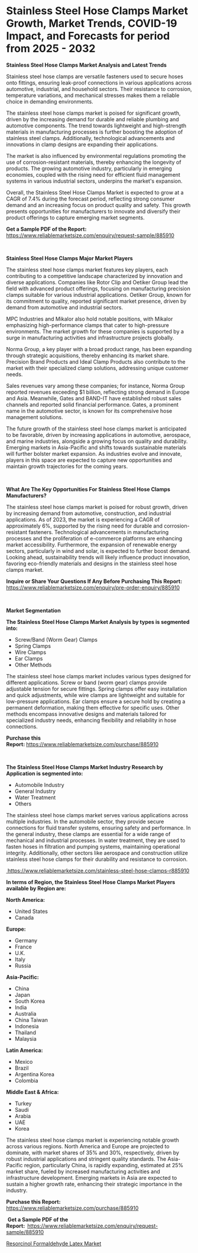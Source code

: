<p><h1>Stainless Steel Hose Clamps Market Growth, Market Trends, COVID-19 Impact, and Forecasts for period from 2025 - 2032</h1></p><p><strong>Stainless Steel Hose Clamps Market Analysis and Latest Trends</strong></p>
<p><p>Stainless steel hose clamps are versatile fasteners used to secure hoses onto fittings, ensuring leak-proof connections in various applications across automotive, industrial, and household sectors. Their resistance to corrosion, temperature variations, and mechanical stresses makes them a reliable choice in demanding environments.</p><p>The stainless steel hose clamps market is poised for significant growth, driven by the increasing demand for durable and reliable plumbing and automotive components. The trend towards lightweight and high-strength materials in manufacturing processes is further boosting the adoption of stainless steel clamps. Additionally, technological advancements and innovations in clamp designs are expanding their applications.</p><p>The market is also influenced by environmental regulations promoting the use of corrosion-resistant materials, thereby enhancing the longevity of products. The growing automotive industry, particularly in emerging economies, coupled with the rising need for efficient fluid management systems in various industrial sectors, underpins the market's expansion.</p><p>Overall, the Stainless Steel Hose Clamps Market is expected to grow at a CAGR of 7.4% during the forecast period, reflecting strong consumer demand and an increasing focus on product quality and safety. This growth presents opportunities for manufacturers to innovate and diversify their product offerings to capture emerging market segments.</p></p>
<p><strong>Get a Sample PDF of the Report:&nbsp;</strong> <a href="https://www.reliablemarketsize.com/enquiry/request-sample/885910?utm_campaign=2528&utm_medium=2&utm_source=Github&utm_content=ia&utm_term=01042025&utm_id=stainless-steel-hose-clamps">https://www.reliablemarketsize.com/enquiry/request-sample/885910</a></p>
<p>&nbsp;</p>
<p><strong>Stainless Steel Hose Clamps Major Market Players</strong></p>
<p><p>The stainless steel hose clamps market features key players, each contributing to a competitive landscape characterized by innovation and diverse applications. Companies like Rotor Clip and Oetiker Group lead the field with advanced product offerings, focusing on manufacturing precision clamps suitable for various industrial applications. Oetiker Group, known for its commitment to quality, reported significant market presence, driven by demand from automotive and industrial sectors.</p><p>MPC Industries and Mikalor also hold notable positions, with Mikalor emphasizing high-performance clamps that cater to high-pressure environments. The market growth for these companies is supported by a surge in manufacturing activities and infrastructure projects globally.</p><p>Norma Group, a key player with a broad product range, has been expanding through strategic acquisitions, thereby enhancing its market share. Precision Brand Products and Ideal Clamp Products also contribute to the market with their specialized clamp solutions, addressing unique customer needs.</p><p>Sales revenues vary among these companies; for instance, Norma Group reported revenues exceeding $1 billion, reflecting strong demand in Europe and Asia. Meanwhile, Gates and BAND-IT have established robust sales channels and reported solid financial performance. Gates, a prominent name in the automotive sector, is known for its comprehensive hose management solutions.</p><p>The future growth of the stainless steel hose clamps market is anticipated to be favorable, driven by increasing applications in automotive, aerospace, and marine industries, alongside a growing focus on quality and durability. Emerging markets in Asia-Pacific and shifts towards sustainable materials will further bolster market expansion. As industries evolve and innovate, players in this space are expected to capture new opportunities and maintain growth trajectories for the coming years.</p></p>
<p>&nbsp;</p>
<p><strong>What Are The Key Opportunities For Stainless Steel Hose Clamps Manufacturers?</strong></p>
<p><p>The stainless steel hose clamps market is poised for robust growth, driven by increasing demand from automotive, construction, and industrial applications. As of 2023, the market is experiencing a CAGR of approximately 6%, supported by the rising need for durable and corrosion-resistant fasteners. Technological advancements in manufacturing processes and the proliferation of e-commerce platforms are enhancing market accessibility. Furthermore, the expansion of renewable energy sectors, particularly in wind and solar, is expected to further boost demand. Looking ahead, sustainability trends will likely influence product innovation, favoring eco-friendly materials and designs in the stainless steel hose clamps market.</p></p>
<p><strong>Inquire or Share Your Questions If Any Before Purchasing This Report:</strong> <a href="https://www.reliablemarketsize.com/enquiry/pre-order-enquiry/885910?utm_campaign=2528&utm_medium=2&utm_source=Github&utm_content=ia&utm_term=01042025&utm_id=stainless-steel-hose-clamps">https://www.reliablemarketsize.com/enquiry/pre-order-enquiry/885910</a></p>
<p>&nbsp;</p>
<p><strong>Market Segmentation</strong></p>
<p><strong>The Stainless Steel Hose Clamps Market Analysis by types is segmented into:</strong></p>
<p><ul><li>Screw/Band (Worm Gear) Clamps</li><li>Spring Clamps</li><li>Wire Clamps</li><li>Ear Clamps</li><li>Other Methods</li></ul></p>
<p><p>The stainless steel hose clamps market includes various types designed for different applications. Screw or band (worm gear) clamps provide adjustable tension for secure fittings. Spring clamps offer easy installation and quick adjustments, while wire clamps are lightweight and suitable for low-pressure applications. Ear clamps ensure a secure hold by creating a permanent deformation, making them effective for specific uses. Other methods encompass innovative designs and materials tailored for specialized industry needs, enhancing flexibility and reliability in hose connections.</p></p>
<p><strong>Purchase this Report:&nbsp;</strong><a href="https://www.reliablemarketsize.com/purchase/885910?utm_campaign=2528&utm_medium=2&utm_source=Github&utm_content=ia&utm_term=01042025&utm_id=stainless-steel-hose-clamps">https://www.reliablemarketsize.com/purchase/885910</a></p>
<p>&nbsp;</p>
<p><strong>The Stainless Steel Hose Clamps Market Industry Research by Application is segmented into:</strong></p>
<p><ul><li>Automobile Industry</li><li>General Industry</li><li>Water Treatment</li><li>Others</li></ul></p>
<p><p>The stainless steel hose clamps market serves various applications across multiple industries. In the automobile sector, they provide secure connections for fluid transfer systems, ensuring safety and performance. In the general industry, these clamps are essential for a wide range of mechanical and industrial processes. In water treatment, they are used to fasten hoses in filtration and pumping systems, maintaining operational integrity. Additionally, other sectors like aerospace and construction utilize stainless steel hose clamps for their durability and resistance to corrosion.</p></p>
<p><a href="https://www.reliablemarketsize.com/stainless-steel-hose-clamps-r885910?utm_campaign=2528&utm_medium=2&utm_source=Github&utm_content=ia&utm_term=01042025&utm_id=stainless-steel-hose-clamps">&nbsp;https://www.reliablemarketsize.com/stainless-steel-hose-clamps-r885910</a></p>
<p><strong>In terms of Region, the Stainless Steel Hose Clamps Market Players available by Region are:</strong></p>
<p>
    <p> <strong> North America: </strong>
        <ul>
            <li>United States</li>
            <li>Canada</li>
        </ul>
        </p> 
    <p> <strong> Europe: </strong>
        <ul>
            <li>Germany</li>
            <li>France</li>
            <li>U.K.</li>
            <li>Italy</li>
            <li>Russia</li>
        </ul>
        </p> 
    <p> <strong> Asia-Pacific: </strong>
        <ul>
            <li>China</li>
            <li>Japan</li>
            <li>South Korea</li>
            <li>India</li>
            <li>Australia</li>
            <li>China Taiwan</li>
            <li>Indonesia</li>
            <li>Thailand</li>
            <li>Malaysia</li>
        </ul>
        </p> 
    <p> <strong> Latin America: </strong>
        <ul>
            <li>Mexico</li>
            <li>Brazil</li>
            <li>Argentina Korea</li>
            <li>Colombia</li>
        </ul>
        </p> 
    <p> <strong> Middle East & Africa: </strong>
        <ul>
            <li>Turkey</li>
            <li>Saudi</li>
            <li>Arabia</li>
            <li>UAE</li>
            <li>Korea</li>
        </ul>
    </p>
    </p>
<p><p>The stainless steel hose clamps market is experiencing notable growth across various regions. North America and Europe are projected to dominate, with market shares of 35% and 30%, respectively, driven by robust industrial applications and stringent quality standards. The Asia-Pacific region, particularly China, is rapidly expanding, estimated at 25% market share, fueled by increased manufacturing activities and infrastructure development. Emerging markets in Asia are expected to sustain a higher growth rate, enhancing their strategic importance in the industry.</p></p>
<p><strong>Purchase this Report: </strong><a href="https://www.reliablemarketsize.com/purchase/885910?utm_campaign=2528&utm_medium=2&utm_source=Github&utm_content=ia&utm_term=01042025&utm_id=stainless-steel-hose-clamps">https://www.reliablemarketsize.com/purchase/885910</a></p>
<p>&nbsp;<strong>Get a Sample PDF of the Report:&nbsp;&nbsp;</strong><a href="https://www.reliablemarketsize.com/enquiry/request-sample/885910?utm_campaign=2528&utm_medium=2&utm_source=Github&utm_content=ia&utm_term=01042025&utm_id=stainless-steel-hose-clamps">https://www.reliablemarketsize.com/enquiry/request-sample/885910</a></p>
<p><strong></strong></p>
<p><p><a href="https://github.com/ovtkosle/Market-Research-Report-List-1/blob/main/resorcinol-formaldehyde-latex-market.md?utm_campaign=2528&utm_medium=2&utm_source=Github&utm_content=ia&utm_term=01042025&utm_id=stainless-steel-hose-clamps">Resorcinol Formaldehyde Latex Market</a></p></p>